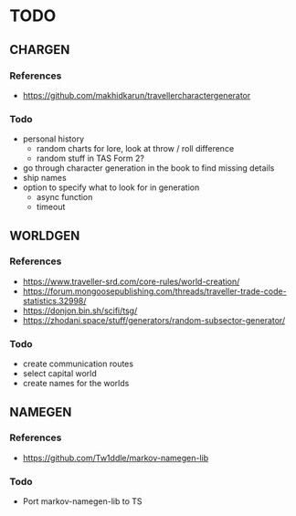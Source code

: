 # TODO

## CHARGEN

### References

- https://github.com/makhidkarun/travellercharactergenerator

### Todo

- personal history
  - random charts for lore, look at throw / roll difference
  - random stuff in TAS Form 2?
- go through character generation in the book to find missing details
- ship names
- option to specify what to look for in generation
  - async function
  - timeout

## WORLDGEN

### References

- https://www.traveller-srd.com/core-rules/world-creation/
- https://forum.mongoosepublishing.com/threads/traveller-trade-code-statistics.32998/
- https://donjon.bin.sh/scifi/tsg/
- https://zhodani.space/stuff/generators/random-subsector-generator/

### Todo

- create communication routes
- select capital world
- create names for the worlds

## NAMEGEN

### References

- https://github.com/Tw1ddle/markov-namegen-lib

### Todo

- Port markov-namegen-lib to TS
